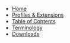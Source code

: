 
<ul class="nav navbar-nav">
  <li>
    <a href="index.html">Home</a>
  </li>

<!--   <li class="dropdown">
    <a href="generalguidance.html">General Guidance</a>
  </li> -->

  <li>
    <a href="profiles.html">Profiles &amp; Extensions</a>
  </li>
  <!-- Uncomment when search parameters or operations are defined
  <li>
    <a href="searchparameters.html">Search Params &amp; Operations</a>
  </li>
  -->
  <li>
    <a href="toc.html">Table of Contents</a>
  </li>
  <li>
    <a href="terminology.html">Terminology</a>
  </li>
  <li>
    <a href="downloads.html">Downloads</a>
  </li>
</ul>

